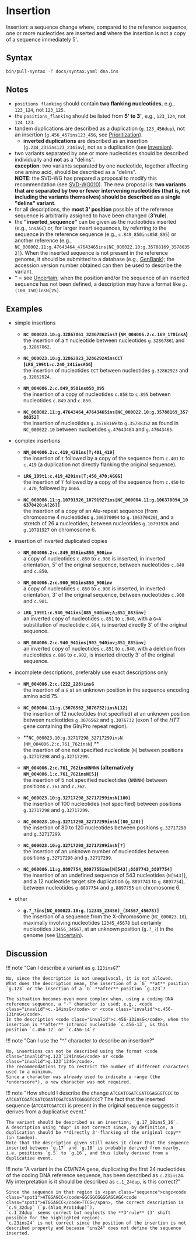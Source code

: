 # Insertion

<!-- ## Definition -->

Insertion: a sequence change where, compared to the reference sequence, one or more nucleotides are inserted **and** where the insertion is not a copy of a sequence immediately 5'.

## Syntax

```sh exec="true"
bin/pull-syntax -f docs/syntax.yaml dna.ins
```

## Notes

- `positions flanking` should contain **two flanking nucleotides**, e.g., `123_124`, not `123_125`.
- the `positions_flanking` should be listed from **5' to 3'**, e.g., `123_124`, not `124_123`.
- tandem duplications are described as a duplication (`g.123_456`<code class="spot1">dup</code>), not an insertion (<code class="invalid">g.456_457ins123_456</code>, see [Prioritization](../general.md)).
    - **inverted duplications** are described as an insertion (`g.234_235ins123_234inv`), not as a duplication (see [Inversion](inversion.md)).
- two variants separated by one or more nucleotides should be described individually and **not** as a "delins".<br>
  **exception**: two variants separated by one nucleotide, together affecting one amino acid, should be described as a "delins".<br>
  **NOTE**: the SVD-WG has prepared a proposal to modify this recommendation (see [SVD-WG010](../../consultation/SVD-WG010.md)).
  The new proposal is: **two variants that are separated by two or fewer intervening nucleotides (that is, not including the variants themselves) should be described as a single "delins" variant**.
- for all descriptions, the **most 3' position** possible of the reference sequence is arbitrarily assigned to have been changed (**3'rule**).
- the **"inserted_sequence"** can be given as the nucleotides inserted (e.g., `insAGC`) or, for larger insert sequences, by referring to the sequence in the reference sequence (e.g., `c.849_850ins858_895`) or another reference (e.g., `NC_000002.11:g.47643464_47643465ins[NC_000022.10:g.35788169_35788352]`).
  When the inserted sequence is not present in the reference genome, it should be submitted to a database (e.g., [GenBank](http://www.ncbi.nlm.nih.gov/genbank/submit/)); the accession.version number obtained can then be used to describe the variant.
- † = see [Uncertain](../uncertain.md); when the position and/or the sequence of an inserted sequence has not been defined, a description may have a format like `g.(100_150)insN[25]`.

## Examples

- simple insertions
    - **`NC_000023.10:g.32867861_32867862insT` (`NM_004006.2:c.169_170insA`)**<br>
    the insertion of a `T` nucleotide between nucleotides `g.32867861` and `g.32867862`.

    - **`NC_000023.10:g.32862923_32862924insCCT` (`LRG_199t1:c.240_241insAGG`)**<br>
    the insertion of nucleotides `CCT` between nucleotides `g.32862923` and `g.32862924`.

    - **`NM_004006.2:c.849_850ins858_895`**<br>
    the insertion of a copy of nucleotides `c.858` to `c.895` between nucleotides `c.849` and `c.850`.

    - **`NC_000002.11:g.47643464_47643465ins[NC_000022.10:g.35788169_35788352]`**<br>
    the insertion of nucleotides `g.35788169` to `g.35788352` as found in `NC_000022.10` between nucloetides `g.47643464` and `g.47643465`.

- complex insertions
    - **`NM_004006.2:c.419_420ins[T;401_419]`**<br>
    the insertion of `T` followed by a copy of the sequence from `c.401` to `c.419` (a duplication not directly flanking the original sequence).

    - **`LRG_199t1:c.419_420ins[T;450_470;AGGG]`**<br>
    the insertion of `T` followed by a copy of the sequence from `c.450` to `c.470`, followed by `AGGG`.

    - **`NC_000006.11:g.10791926_10791927ins[NC_000004.11:g.106370094_106370420;A[26]]`**<br>
    the insertion of a copy of an Alu-repeat sequence (from chromosome 4 nucleotides `g.106370094` to `g.106370420`), and a stretch of 26 `A` nucleotides, between nucleotides `g.10791926` and `g.10791927` on chromosome 6.

- insertion of inverted duplicated copies
    - **`NM_004006.2:c.849_850ins850_900inv`**<br>
    a copy of nucleotides `c.850` to `c.900` is inserted, in inverted orientation, 5' of the original sequence, between nucleotides `c.849` and `c.850`.

    - **`NM_004006.2:c.900_901ins850_900inv`**<br>
    a copy of nucleotides `c.850` to `c.900` is inserted, in inverted orientation, 3' of the original sequence, between nucleotides `c.900` and `c.901`.

    - **`LRG_199t1:c.940_941ins[885_940inv;A;851_883inv]`**<br>
    an inverted copy of nucleotides `c.851` to `c.940`, with a `G>A` substitution of nucleotide `c.884`, is inserted directly 3' of the original sequence.

    - **`NM_004006.2:c.940_941ins[903_940inv;851_885inv]`**<br>
    an inverted copy of nucleotides `c.851` to `c.940`, with a deletion from nucleotides `c.886` to `c.902`, is inserted directly 3' of the original sequence.

- incomplete descriptions, preferably use exact descriptions only
    - **`NM_004006.2:c.(222_226)insG`**<br>
    the insertion of a `G` at an unknown position in the sequence encoding amino acid 75.

    - **`NC_000004.11:g.(3076562_3076732)insN[12]`**<br>
    the insertion of 12 nucleotides (not specified) at an unknown position between nucleotides `g.3076562` and `g.3076732` (exon 1 of the _HTT_ gene containing the Gln/Pro repeat region).

    - **`NC_000023.10:g.32717298_32717299insN` (`NM_004006.2:c.761_762insN`) **<br>
    the insertion of one not specified nucleotide (`N`) between positions `g.32717298` and `g.32717299`.

    - **`NM_004006.2:c.761_762insNNNNN` (alternatively `NM_004006.1:c.761_762insN[5]`)**<br>
    the insertion of 5 not specified nucleotides (`NNNNN`) between positions `c.761` and `c.762`.

    - **`NC_000023.10:g.32717298_32717299insN[100]`**<br>
    the insertion of 100 nucleotides (not specified) between positions `g.32717298` and `g.32717299`.

    - **`NC_000023.10:g.32717298_32717299insN[(80_120)]`**<br>
    the insertion of 80 to 120 nucleotides between positions `g.32717298` and `g.32717299`.

    - **`NC_000023.10:g.32717298_32717299insN[?]`**<br>
    the insertion of an unknown number of nucleotides between positions `g.32717298` and `g.32717299`.

    - **`NC_000006.11:g.8897754_8897755ins[N[543];8897743_8897754]`**<br>
    the insertion of an undefined sequence of 543 nucleotides (`N[543]`), and a 12 nucleotide target site duplication (`g.8897743` to `g.8897754`), between nucleotides `g.8897754` and `g.8897755` on chromosome 6.

- other
    - **`g.?_?ins[NC_000023.10:g.(12345_23456)_(34567_45678)]`**<br>
    the insertion of a sequence from the X-chromosome (`NC_000023.10`), maximally involving nucleotides `12345_45678` but certainly nucleotides `23456_34567`, at an unknown position (`g.?_?`) in the genome (see [Uncertain](../uncertain.md)).

## Discussion

!!! note "Can I describe a variant as <code class="invalid">g.123insG</code>?"

    No, since the description is not unequivocal, it is not allowed.
    What does the description mean, the insertion of a `G` **at** position `g.123` or the insertion of a `G` **after** position `g.123`?

    The situation becomes even more complex when, using a coding DNA reference sequence, a "-" character is used; e.g., <code class="invalid">c.-14insG</code> or <code class="invalid">c.456-13insG</code>.
    In the description <code class="invalid">c.456-13insG</code>, when the insertion is **after** intronic nucleotide `c.456-13`, is this position `c.456-12` or `c.456-14`?

!!! note "Can I use the "^" character to describe an insertion?"

    No, insertions can not be described using the format <code class="invalid">g.123ˆ124insG</code> or <code class="invalid">g.123ˆ124G</code>.
    The recommendations try to restrict the number of different characters used to a minimum.
    Since a character was already used to indicate a range (the *underscore*), a new character was not required.

!!! note "How should I describe the change `ATCG`<code class="spot1">ATCGATCGATCG</code><code class="spot2">A</code>`GGGTCCC` to `ATCG`<code class="spot1">ATCGATCGATCG</code><code class="spot2">A</code><code class="ins">ATCGATCGATCG</code>`GGGTCCC`? The fact that the inserted sequence (<code class="ins">ATCGATCGATCG</code>) is present in the original sequence suggests it derives from a duplicative event."

    The variant should be described as an insertion; `g.17_18ins5_16`.
    A description using "dup" is not correct since, by definition, a duplication should be **directly 3'-flanking of the original copy** (in tandem).
    Note that the description given still makes it clear that the sequence inserted between `g.17` and `g.18` is probably derived from nearby, i.e. positions `g.5` to `g.16`, and thus likely derived from a duplicative event.

!!! note "A variant in the _CDKN2A_ gene, duplicating the first 24 nucleotides of the coding DNA reference sequence, has been described as <code class="invalid">c.23ins24</code>. My interpretation is it should be described as `c.1_24dup`, is this correct?"

    Since the sequence in that region is <span class="sequence">cagc<code class="spot1">ATGGAGCC</code>GGCGGCGGGGAGCAGC<code class="spot1">ATGGAGCC</code>TTCG</span>, the correct description is `c.9_32dup` (`p.(Ala4_Pro11dup)`).
    `c.1_24dup` seems correct but neglects the **3'rule** (3' shift possible for the highlighted region).
    `c.23ins24` is not correct since the position of the insertion is not described properly and because "ins24" does not define the sequence inserted.
